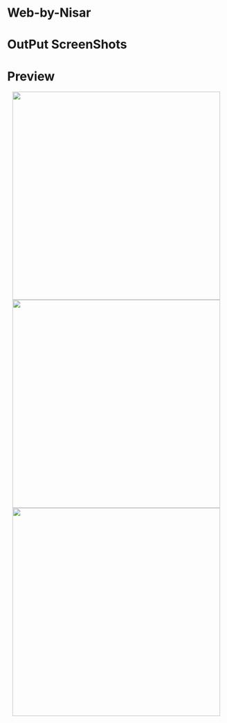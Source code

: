 # Web-by-Nisar
# OutPut ScreenShots
# Preview
<p align="center">
<img src="/Output Screens/outputSSLWN2/1.png" height="480px"/> <img src="/assets/results/top.png" height="480px" /> <img src="/assets/results/bottom.png" height="480px" />
</p>

